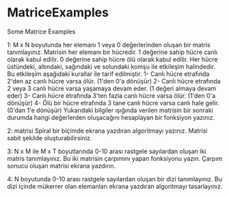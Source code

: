 # MatriceExamples
Some Matrice Examples

1:
M x N boyutunda her elemanı 1 veya 0 değerlerinden oluşan bir matris tanımlayınız. Matrisin her elemanı bir hücredir. 1 değerine sahip hücre canlı olarak kabul edilir. 0 değerine sahip hücre ölü olarak kabul edilir.
Her hücre üstündeki, altındaki, sağındaki ve solundaki komşu ile etkileşim halindedir. Bu etkileşim aşağıdaki kurallar ile tarif edilmiştir.
1- Canlı hücre etrafında 2'den az canlı hücre varsa ölür. (1'den 0'a dönüşür)
2- Canlı hücre etrafında 2 veya 3 canlı hücre varsa yaşamaya devam eder. (1 değeri almaya devam eder)
3- Canlı hücre etrafında 3'ten fazla canlı hücre varsa ölür. (1'den 0'a dönüşür)
4- Ölü bir hücre etrafında 3 tane canlı hücre varsa canlı hale gelir. (0'dan 1'e dönüşür)
Yukarıdaki bilgiler ışığında verilen matrisin bir sonraki durumda hangi değerlerden oluşacağını hesaplayan bir fonksiyon yazınız.

2:
matrisi Spiral bir biçimde ekrana yazdıran algoritmayı yazınız. Matrisi sabit şekilde oluşturabilirsiniz. 

3:
N x M ile M x T boyutlarında 0-10 arası rastgele sayılardan oluşan iki matris tanımlayınız. Bu iki matrisin çarpımını yapan fonksiyonu yazın. Çarpım sonucu oluşan matrisi ekrana yazdırın.

4:
N boyutunda 0-10 arası rastgele sayılardan oluşan bir dizi tanımlayınız. Bu dizi içinde mükerrer olan elemanları ekrana yazdıran algoritmayı tasarlayınız.
